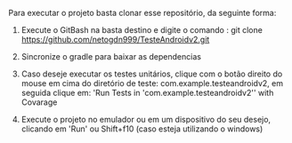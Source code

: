 Para executar o projeto basta clonar esse repositório, da seguinte forma:

1. Execute o GitBash na basta destino e digite o comando : git clone https://github.com/netogdn999/TesteAndroidv2.git

2. Sincronize o gradle para baixar as dependencias

3. Caso deseje executar os testes unitários, clique com o botão direito do mouse em cima do diretório de teste: com.example.testeandroidv2, em seguida clique em: 'Run Tests in 'com.example.testeandroidv2'' with Covarage

4. Execute o projeto no emulador ou em um dispositivo do seu desejo, clicando em 'Run' ou Shift+f10 (caso esteja utilizando o windows)
